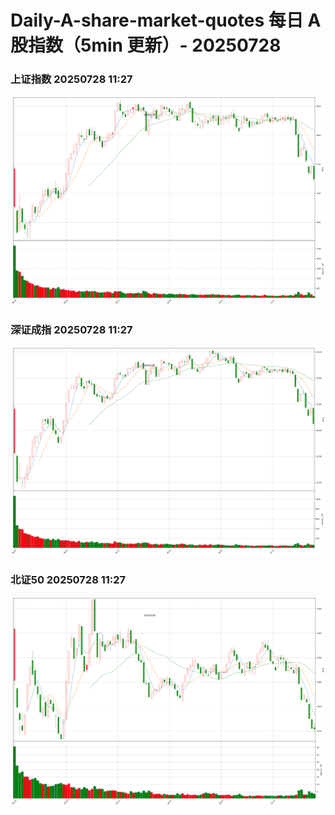 
# Daily-A-share-market-quotes 每日 A 股指数（5min 更新）- 20250728

### 上证指数 20250728 11:27
![](./fig/2025/7/20250728-sh000001.png)

### 深证成指 20250728 11:27
![](./fig/2025/7/20250728-sz399001.png)

### 北证50 20250728 11:27
![](./fig/2025/7/20250728-bj899050.png)
